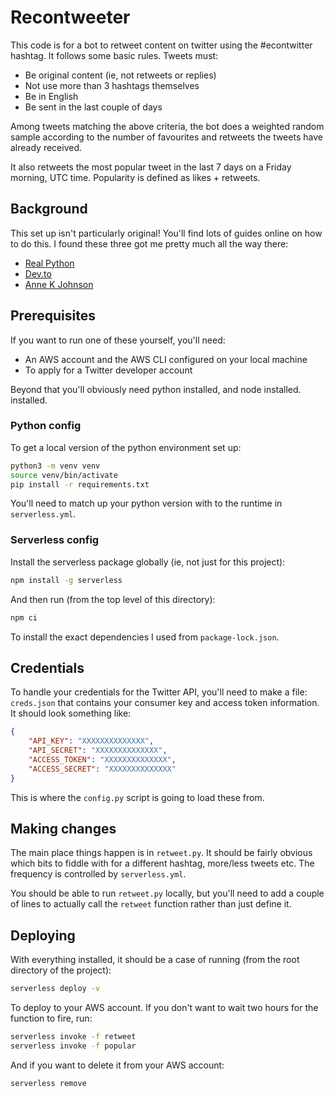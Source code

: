 # Recontweeter

This code is for a bot to retweet content on twitter using the #econtwitter hashtag.
It follows some basic rules. Tweets must:

* Be original content (ie, not retweets or replies)
* Not use more than 3 hashtags themselves
* Be in English
* Be sent in the last couple of days

Among tweets matching the above criteria, the bot does a weighted random sample
according to the number of favourites and retweets the tweets have already received.

It also retweets the most popular tweet in the last 7 days on a Friday morning, UTC time. Popularity 
is defined as likes + retweets.

## Background

This set up isn't particularly original! You'll find lots of guides online on how
to do this. I found these three got me pretty much all the way there:

* [Real Python](https://realpython.com/twitter-bot-python-tweepy/)
* [Dev.to](https://dev.to/lorenzotenti/how-to-build-a-serverless-twitter-bot-lph)
* [Anne K Johnson](https://annekjohnson.com/blog/2017/06/python-twitter-bot-on-aws-lambda/index.html)

## Prerequisites

If you want to run one of these yourself, you'll need:

* An AWS account and the AWS CLI configured on your local machine
* To apply for a Twitter developer account

Beyond that you'll obviously need python installed, and node installed.
installed.

### Python config

To get a local version of the python environment set up:

```bash
python3 -m venv venv
source venv/bin/activate
pip install -r requirements.txt
```

You'll need to match up your python version with to the runtime in `serverless.yml`.

### Serverless config

Install the serverless package globally (ie, not just for this project):

```bash
npm install -g serverless
```

And then run (from the top level of this directory):

```bash
npm ci
```

To install the exact dependencies I used from `package-lock.json`.

## Credentials

To handle your credentials for the Twitter API, you'll need to make a file: `creds.json`
that contains your consumer key and access token information. It should look something like:

```json
{
    "API_KEY": "XXXXXXXXXXXXXX",
    "API_SECRET": "XXXXXXXXXXXXXX",
    "ACCESS_TOKEN": "XXXXXXXXXXXXXX",
    "ACCESS_SECRET": "XXXXXXXXXXXXXX"
}
```

This is where the `config.py` script is going to load these from.

## Making changes

The main place things happen is in `retweet.py`. It should be fairly obvious which bits to
fiddle with for a different hashtag, more/less tweets etc. The frequency is controlled by
`serverless.yml`.

You should be able to run `retweet.py` locally, but you'll need to add a couple of lines to
actually call the `retweet` function rather than just define it.

## Deploying

With everything installed, it should be a case of running (from the root directory of the project):

```bash
serverless deploy -v
```

To deploy to your AWS account. If you don't want to wait two hours for the function to
fire, run:

```bash
serverless invoke -f retweet
serverless invoke -f popular
```

And if you want to delete it from your AWS account:

```bash
serverless remove
```
